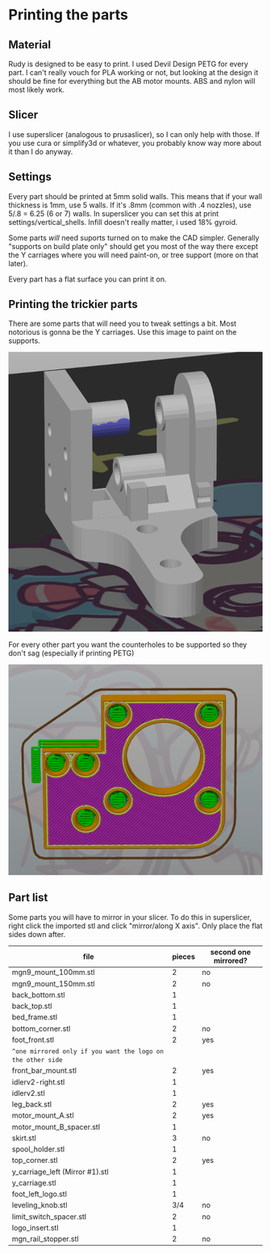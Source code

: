 # Printing the parts

## Material

Rudy is designed to be easy to print. I used Devil Design PETG for every part. I can't really vouch for PLA working or not, but looking at the design it should be fine for everything but the AB motor mounts. ABS and nylon will most likely work. 

## Slicer

I use superslicer (analogous to prusaslicer), so I can only help with those. If you use cura or simplify3d or whatever, you probably know way more about it than I do anyway.

## Settings

Every part should be printed at 5mm solid walls. This means that if your wall thickness is 1mm, use 5 walls. If it's .8mm (common with .4 nozzles), use 5/.8 = 6.25 (6 or 7) walls. In superslicer you can set this at print settings/vertical_shells. Infill doesn't really matter, i used 18% gyroid. 

Some parts _will_ need suports turned on to make the CAD simpler. Generally "supports on build plate only" should get you most of the way there except the Y carriages where you will need paint-on, or tree support (more on that later).

Every part has a flat surface you can print it on.

## Printing the trickier parts

There are some parts that will need you to tweak settings a bit. Most notorious is gonna be the Y carriages. Use this image to paint on the supports.

![y](reference_pics/Y_carriage.png)

For every other part you want the counterholes to be supported so they don't sag (especially if printing PETG)

![support](reference_pics/counterhole.png)

## Part list

Some parts you will have to mirror in your slicer. To do this in superslicer, right click the imported stl and click "mirror/along X axis". Only place the flat sides down after.

| file | pieces | second one mirrored? |
| --- | --- | --- |
| mgn9_mount_100mm.stl | 2 | no |
| mgn9_mount_150mm.stl | 2 | no |
| back_bottom.stl | 1 |  |
| back_top.stl | 1 |  |
| bed_frame.stl | 1 |  |
| bottom_corner.stl | 2 | no |
| foot_front.stl | 2 | yes |
| `^one mirrored only if you want the logo on the other side` |  |  |
| front_bar_mount.stl | 2 | yes |
| idlerv2-right.stl | 1 |  |
| idlerv2.stl | 1 |  |
| leg_back.stl | 2 | yes |
| motor_mount_A.stl | 2 | yes |
| motor_mount_B_spacer.stl | 1 |  |
| skirt.stl | 3 | no |
| spool_holder.stl | 1 |  |
| top_corner.stl | 2 | yes |
| y_carriage_left (Mirror #1).stl | 1 |  |
| y_carriage.stl | 1 |  |
| foot_left_logo.stl | 1 |  |
| leveling_knob.stl | 3/4 | no |
| limit_switch_spacer.stl | 2 | no |
| logo_insert.stl | 1 |  |
| mgn_rail_stopper.stl | 2 | no |
